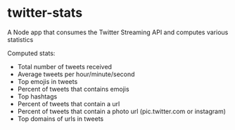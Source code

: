 # twitter-stats
A Node app that consumes the Twitter Streaming API and computes various statistics

Computed stats: 

- Total number of tweets received
- Average tweets per hour/minute/second
- Top emojis in tweets
- Percent of tweets that contains emojis
- Top hashtags
- Percent of tweets that contain a url
- Percent of tweets that contain a photo url (pic.twitter.com or instagram)
- Top domains of urls in tweets
